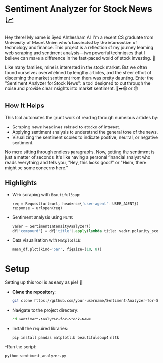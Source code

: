 # Sentiment Analyzer for Stock News 📈

Hey there! My name is Syed Ahthesham Ali I'm a recent CS graduate from University of Mount Union who's fascinated by the intersection of technology and finance. This project is a reflection of my journey learning web scraping and sentiment analysis—two powerful techniques that I believe can make a difference in the fast-paced world of stock investing. 🚀

Like many families, mine is interested in the stock market. But we often found ourselves overwhelmed by lengthy articles, and the sheer effort of discerning the market sentiment from them was pretty daunting. Enter the "Sentiment Analyzer for Stock News": a tool designed to cut through the noise and provide clear insights into market sentiment. 📰➡️😃 or 😟

## How It Helps

This tool automates the grunt work of reading through numerous articles by:
- Scraping news headlines related to stocks of interest.
- Applying sentiment analysis to understand the general tone of the news.
- Visualizing the sentiment scores to indicate positive, neutral, or negative sentiment.

No more sifting through endless paragraphs. Now, getting the sentiment is just a matter of seconds. It's like having a personal financial analyst who reads everything and tells you, "Hey, this looks good!" or "Hmm, there might be some concerns here."

## Highlights

- Web scraping with `BeautifulSoup`:
  ```python
  req = Request(url=url, headers={'user-agent': USER_AGENT})
  response = urlopen(req)

- Sentiment analysis using `NLTK`:
  ```python
  vader = SentimentIntensityAnalyzer()
  df['compound'] = df['title'].apply(lambda title: vader.polarity_scores(title)['compound'])

- Data visualization with `Matplotlib`:
  ```python
  mean_df.plot(kind='bar', figsize=(10, 8))

# Setup

Setting up this tool is as easy as pie! 🍰

-  **Clone the repository**:
   ```sh
   git clone https://github.com/your-username/Sentiment-Analyzer-for-Stock-News.git

- Navigate to the project directory:
  ```sh
  cd Sentiment-Analyzer-for-Stock-News

- Install the required libraries:
  ```sh
  pip install pandas matplotlib beautifulsoup4 nltk
  
-Run the script:
```sh
python sentiment_analyzer.py
